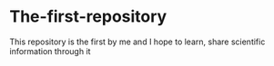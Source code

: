 # The-first-repository
This repository is the first by  me and I hope to learn, share scientific information through it
